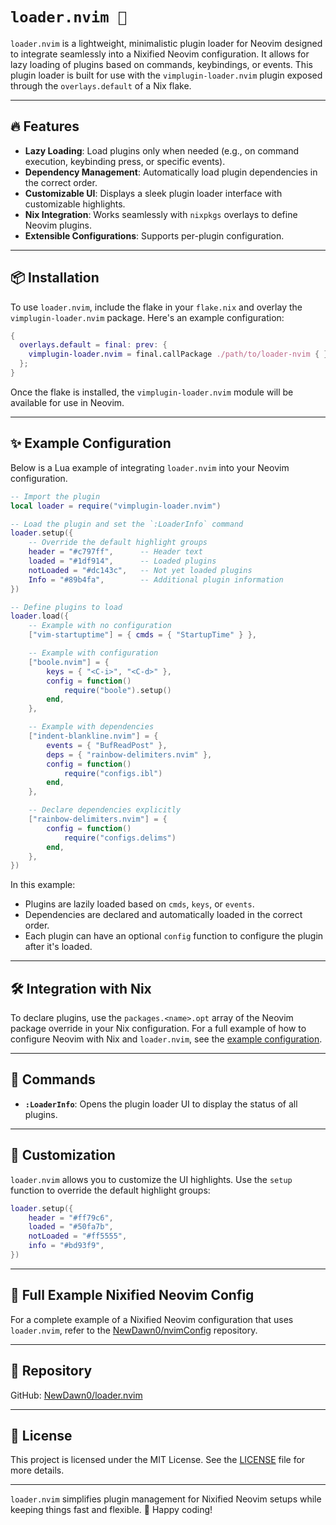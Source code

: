 # `loader.nvim 🚀`

`loader.nvim` is a lightweight, minimalistic plugin loader for Neovim designed to integrate seamlessly into a Nixified Neovim configuration. It allows for lazy loading of plugins based on commands, keybindings, or events. This plugin loader is built for use with the `vimplugin-loader.nvim` plugin exposed through the `overlays.default` of a Nix flake.

---

## 🔥 Features

- **Lazy Loading**: Load plugins only when needed (e.g., on command execution, keybinding press, or specific events).
- **Dependency Management**: Automatically load plugin dependencies in the correct order.
- **Customizable UI**: Displays a sleek plugin loader interface with customizable highlights.
- **Nix Integration**: Works seamlessly with `nixpkgs` overlays to define Neovim plugins.
- **Extensible Configurations**: Supports per-plugin configuration.

---

## 📦 Installation

To use `loader.nvim`, include the flake in your `flake.nix` and overlay the `vimplugin-loader.nvim` package. Here's an example configuration:

```nix
{
  overlays.default = final: prev: {
    vimplugin-loader.nvim = final.callPackage ./path/to/loader-nvim { };
  };
}
```

Once the flake is installed, the `vimplugin-loader.nvim` module will be available for use in Neovim.

---

## ✨ Example Configuration

Below is a Lua example of integrating `loader.nvim` into your Neovim configuration.

```lua
-- Import the plugin
local loader = require("vimplugin-loader.nvim")

-- Load the plugin and set the `:LoaderInfo` command
loader.setup({
	-- Override the default highlight groups
	header = "#c797ff",      -- Header text
	loaded = "#1df914",      -- Loaded plugins
	notLoaded = "#dc143c",   -- Not yet loaded plugins
	Info = "#89b4fa",        -- Additional plugin information
})

-- Define plugins to load
loader.load({
	-- Example with no configuration
	["vim-startuptime"] = { cmds = { "StartupTime" } },

	-- Example with configuration
	["boole.nvim"] = {
		keys = { "<C-i>", "<C-d>" },
		config = function()
			require("boole").setup()
		end,
	},

	-- Example with dependencies
	["indent-blankline.nvim"] = {
		events = { "BufReadPost" },
		deps = { "rainbow-delimiters.nvim" },
		config = function()
			require("configs.ibl")
		end,
	},

	-- Declare dependencies explicitly
	["rainbow-delimiters.nvim"] = {
		config = function()
			require("configs.delims")
		end,
	},
})
```

In this example:

- Plugins are lazily loaded based on `cmds`, `keys`, or `events`.
- Dependencies are declared and automatically loaded in the correct order.
- Each plugin can have an optional `config` function to configure the plugin after it's loaded.

---

## 🛠 Integration with Nix

To declare plugins, use the `packages.<name>.opt` array of the Neovim package override in your Nix configuration. For a full example of how to configure Neovim with Nix and `loader.nvim`, see the [example configuration](https://github.com/NewDawn0/nvimConfig).

---

## 🚀 Commands

- **`:LoaderInfo`**: Opens the plugin loader UI to display the status of all plugins.

---

## 🎨 Customization

`loader.nvim` allows you to customize the UI highlights. Use the `setup` function to override the default highlight groups:

```lua
loader.setup({
	header = "#ff79c6",
	loaded = "#50fa7b",
	notLoaded = "#ff5555",
	info = "#bd93f9",
})
```

---

## 📖 Full Example Nixified Neovim Config

For a complete example of a Nixified Neovim configuration that uses `loader.nvim`, refer to the [NewDawn0/nvimConfig](https://github.com/NewDawn0/nvimConfig) repository.

---

## 🔗 Repository

GitHub: [NewDawn0/loader.nvim](https://github.com/NewDawn0/loader.nvim)

---

## 📝 License

This project is licensed under the MIT License. See the [LICENSE](https://github.com/NewDawn0/loader.nvim/blob/main/LICENSE) file for more details.

---

`loader.nvim` simplifies plugin management for Nixified Neovim setups while keeping things fast and flexible. 🚀 Happy coding!
